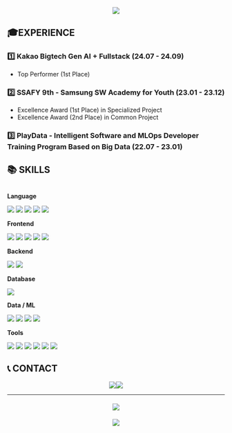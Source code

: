 <div align="center">
    <img src="https://capsule-render.vercel.app/api?type=soft&height=175&color=dark&text=dev-bleck's%20Github%20💻&fontColor=000000&animation=blink&descAlign=50&descAlignY=50&strokeWidth=3&stroke=FFFFFF&textBg=false&reversal=false">
</div>

## 🎓EXPERIENCE
### 1️⃣ Kakao Bigtech Gen AI + Fullstack (24.07 - 24.09)
- Top Performer (1st Place)

### 2️⃣ SSAFY 9th - Samsung SW Academy for Youth (23.01 - 23.12)
- Excellence Award (1st Place) in Specialized Project
- Excellence Award (2nd Place) in Common Project

### 3️⃣ PlayData - Intelligent Software and MLOps Developer Training Program Based on Big Data (22.07 - 23.01)

## 📚 SKILLS
<div style="display:flex; flex-direction:column; align-items:flex-start;">
    <!-- Language -->
    <p><strong>Language</strong></p>
    <div>
        <img src="https://img.shields.io/badge/python-3670A0?style=for-the-badge&logo=python&logoColor=ffdd54">
        <img src="https://img.shields.io/badge/html5-%23E34F26.svg?style=for-the-badge&logo=html5&logoColor=white">
        <img src="https://img.shields.io/badge/css3-%231572B6.svg?style=for-the-badge&logo=css3&logoColor=white">
        <img src="https://img.shields.io/badge/javascript-%23323330.svg?style=for-the-badge&logo=javascript&logoColor=%23F7DF1E">
        <img src="https://img.shields.io/badge/typescript-%23007ACC.svg?style=for-the-badge&logo=typescript&logoColor=white"> 
    </div>
    <!-- Frontend -->
    <p><strong>Frontend</strong></p>
    <div>
        <img src="https://img.shields.io/badge/react-%2320232a.svg?style=for-the-badge&logo=react&logoColor=%2361DAFB"> 
        <img src="https://img.shields.io/badge/styled--components-DB7093?style=for-the-badge&logo=styled-components&logoColor=white"> 
        <img src="https://img.shields.io/badge/vuejs-%2335495e.svg?style=for-the-badge&logo=vuedotjs&logoColor=%234FC08D"> 
        <img src="https://img.shields.io/badge/-Storybook-FF4785?style=for-the-badge&logo=storybook&logoColor=white"> 
        <img src="https://img.shields.io/badge/redux-%23593d88.svg?style=for-the-badge&logo=redux&logoColor=white">
    </div>
    <!-- Backend -->
    <p><strong>Backend</strong></p>
    <div>
        <img src="https://img.shields.io/badge/django-%23092E20.svg?style=for-the-badge&logo=django&logoColor=white">
        <img src="https://img.shields.io/badge/node.js-6DA55F?style=for-the-badge&logo=node.js&logoColor=white">
    </div>
    <!-- Database -->
    <p><strong>Database</strong></p>
    <div>
        <img src="https://img.shields.io/badge/mysql-4479A1?style=for-the-badge&logo=mysql&logoColor=white">
    </div>
    <!-- Data / ML -->
    <p><strong>Data / ML</strong></p>
    <div>
        <img src="https://img.shields.io/badge/numpy-%23013243.svg?style=for-the-badge&logo=numpy&logoColor=white"> 
        <img src="https://img.shields.io/badge/pandas-%23150458.svg?style=for-the-badge&logo=pandas&logoColor=white">
        <img src="https://img.shields.io/badge/PyTorch-%23EE4C2C.svg?style=for-the-badge&logo=PyTorch&logoColor=white"> 
        <img src="https://img.shields.io/badge/scikit--learn-%23F7931E.svg?style=for-the-badge&logo=scikit-learn&logoColor=white">         
    </div>
    <!-- Tools -->
    <p><strong>Tools</strong></p>
    <div>
        <img src="https://img.shields.io/badge/jira-%230A0FFF.svg?style=for-the-badge&logo=jira&logoColor=white"> 
        <img src="https://img.shields.io/badge/figma-%23F24E1E.svg?style=for-the-badge&logo=figma&logoColor=white">
        <img src="https://img.shields.io/badge/Notion-%23000000.svg?style=for-the-badge&logo=notion&logoColor=white"> 
        <img src="https://img.shields.io/badge/github-%23121011.svg?style=for-the-badge&logo=github&logoColor=white">
        <img src="https://img.shields.io/badge/gitlab-%23181717.svg?style=for-the-badge&logo=gitlab&logoColor=white"> 
        <img src="https://img.shields.io/badge/chatGPT-74aa9c?style=for-the-badge&logo=openai&logoColor=white"> 
    </div>
</div>

## 📞 CONTACT
<div style="display:flex; justify-content:center; align-items:center;">
    <a href="https://www.linkedin.com/in/hyeon-bok-lee-801572327/">
        <img src="https://img.shields.io/badge/linkedin-%230077B5.svg?style=for-the-badge&logo=linkedin&logoColor=white"> 
    </a>
    <a href="mailto:bleckshitup@gmail.com" style="display:inline-block;">
        <img src="https://img.shields.io/badge/Gmail-EA4335?style=for-the-badge&logo=Gmail&logoColor=white"> 
    </a>
</div>

<hr style="margin-bottom:20px;">

<div align="center">
    <a href="https://solved.ac/bleckshitup" style="display: block; margin-bottom: 20px;">
        <img src="http://mazassumnida.wtf/api/v2/generate_badge?boj=bleckshitup"> 
    </a>
    <img src="https://hits.seeyoufarm.com/api/count/incr/badge.svg?url=https%3A%2F%2Fgithub.com%2Fdev-bleck&count_bg=%23000000&title_bg=%23555555&icon=github.svg&icon_color=%23FFFFFF&title=Today&edge_flat=true">
</div>
